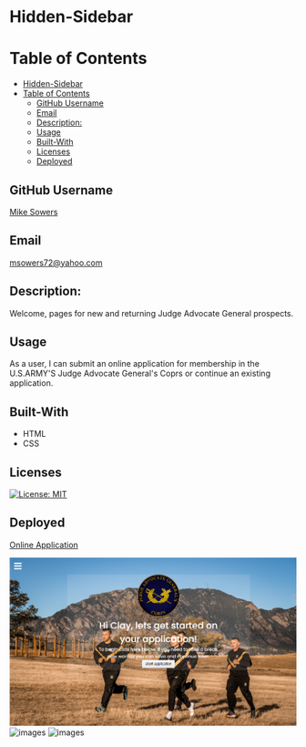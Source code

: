 # Hidden-Sidebar

# Table of Contents
- [Hidden-Sidebar](#hidden-sidebar)
- [Table of Contents](#table-of-contents)
  - [GitHub Username](#github-username)
  - [Email](#email)
  - [Description:](#description)
  - [Usage](#usage)
  - [Built-With](#built-with)
  - [Licenses](#licenses)
  - [Deployed](#deployed)


## GitHub Username
[Mike Sowers](https://github.com/msowers72)

## Email
<msowers72@yahoo.com>

## Description:
Welcome, pages for new and returning Judge Advocate General prospects.

## Usage
As a user, I can submit an online application for membership in the U.S.ARMY'S Judge Advocate General's Coprs or continue an existing application.

## Built-With
* HTML
* CSS


   

## Licenses 
[![License: MIT](https://img.shields.io/badge/License-MIT-yellow.svg)](https://opensource.org/licenses/MIT)
<!-- ![Tux, the Linux mascot](https://img.shields.io/badge/License-MIT-green) -->
  
 ## Deployed
 [Online Application](https://msowers72.github.io/Log-In-Form/)
 
 
 ![images](./assets/img/Home.png) 
 ![images](./assets/img/welcomeback.png) 
 ![images](./assets/img/Congrats.png) 
 


